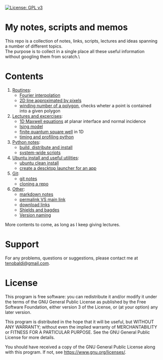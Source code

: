 [![License: GPL v3](https://img.shields.io/badge/License-GPLv3-blue.svg)](https://www.gnu.org/licenses/gpl-3.0)

[me]: https://github.com/t3n0
[maxwell1D]: https://github.com/t3n0/notes/tree/main/lectures/maxwell1D
[ising]: https://github.com/t3n0/notes/tree/main/lectures/ising%20model
[qw1D]: https://github.com/t3n0/notes/tree/main/lectures/finite%20square%20well%201D
[pyprofile]: https://github.com/t3n0/notes/tree/main/lectures/profiling%20python

# My notes, scripts and memos

This repo is a collection of notes, links, scripts, lectures and ideas spanning a number of different topics.\
The purpose is to collect in a single place all these useful information without googling them from scratch.\

# Contents

1. [Routines](routines):
    - [Fourier interpolation](routines/fourier.ipynb)
    - [2D line approximated by pixels](routines/line2D.ipynb)
    - [winding number of a polygon](routines/winding.ipynb), checks wheter a point is contained into a given polygon
2. [Lectures and excercises](lectures):
    - [1D Maxwell equations][maxwell1D] at planar interface and normal incidence
    - [Ising model][ising]
    - [finite quantum square well][qw1D] in 1D
    - [timing and profiling python][pyprofile]
3. [Python notes](python):
   - [build, distribute and install](python/python-packaging.md)
   - [system-wide scripts](python/python-scripts.md)
4. [Ubuntu install and useful utilities](ubuntu):
   - [ubuntu clean install](ubuntu/clean-install.md)
   - [create a descktop launcher for an app](ubuntu/desktop-app-launcher.md)
5. [Git](git):
   - [git notes](git/git-notes.md)
   - [cloning a repo](git/git-cloning.md)
6. [Other](other):
   - [markdown notes](other/markdown.md)
   - [permalink VS main link](other/permalink.md)
   - [download links](other/download-link.md)
   - [Shields and bagdes](https://shields.io/)
   - [Version naming](https://semver.org/)

More contents to come, as long as I keep giving lectures.

# Support

For any problems, questions or suggestions, please contact me at tenobaldi@gmail.com.

# License

This program is free software: you can redistribute it and/or modify it under the terms of the GNU General Public License as published by the Free Software Foundation, either version 3 of the License, or (at your option) any later version.

This program is distributed in the hope that it will be useful, but WITHOUT ANY WARRANTY; without even the implied warranty of MERCHANTABILITY or FITNESS FOR A PARTICULAR PURPOSE. See the GNU General Public License for more details.

You should have received a copy of the GNU General Public License along with this program. If not, see https://www.gnu.org/licenses/.
